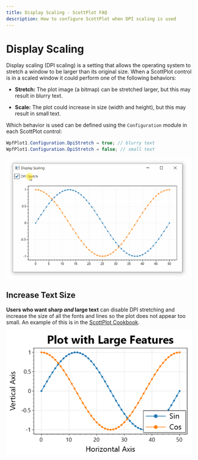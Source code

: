 ```yaml
---
title: Display Scaling - ScottPlot FAQ
description: How to configure ScottPlot when DPI scaling is used
---
```


# Display Scaling

Display scaling (DPI scaling) is a setting that allows the operating system to stretch a window to be larger than its original size. When a ScottPlot control is in a scaled window it could perform one of the following behaviors:

* **Stretch:** The plot image (a bitmap) can be stretched larger, but this may result in blurry text.

* **Scale:** The plot could increase in size (width and height), but this may result in small text.

Which behavior is used can be defined using the `Configuration` module in each ScottPlot control:

```cs
WpfPlot1.Configuration.DpiStretch = true; // blurry text
WpfPlot1.Configuration.DpiStretch = false; // small text
```

<div class='text-center'>

![](dpi-scaling.gif)

</div>

## Increase Text Size

**Users who want sharp _and_ large text** can disable DPI stretching and increase the size of all the fonts and lines so the plot does not appear too small. An example of this is in the [ScottPlot Cookbook](/cookbook).

<div class='text-center'>

![](scottplot-dpi-scale.png)

</div>